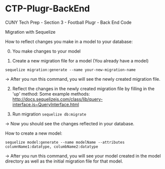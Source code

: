 # CTP-Plugr-BackEnd
CUNY Tech Prep - Section 3 - Football Plugr - Back End Code


Migration with Sequelize

How to reflect changes you make in a model to your database:

0. You make changes to your model

1. Create a new migration file for a model (You already have a model)

  ```sequelize migration:generate --name your-new-migration-name```
  
-> After you run this command, you will see the newly created migration file.

2. Reflect the changes in the newly created migration file by filling in the 'up' method:
Some example methods: http://docs.sequelizejs.com/class/lib/query-interface.js~QueryInterface.html

3. Run migration
  ```sequelize db:migrate```
  
-> Now you should see the changes reflected in your database.
  
How to create a new model:
  
 ```sequelize model:generate --name modelName --attributes columnName1:datatype, columbName2:datatype```
 
 -> After you run this command, you will see your model created in the model directory as well as the initial migration file for that model.
